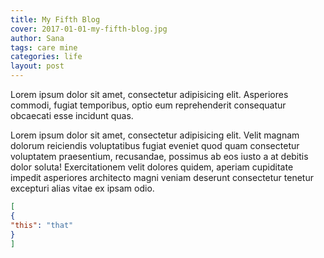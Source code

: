 ```yaml
---
title: My Fifth Blog
cover: 2017-01-01-my-fifth-blog.jpg
author: Sana
tags: care mine
categories: life
layout: post
---
```


Lorem ipsum dolor sit amet, consectetur adipisicing elit. Asperiores commodi, fugiat temporibus, optio eum reprehenderit consequatur obcaecati esse incidunt quas.
<!--more-->

Lorem ipsum dolor sit amet, consectetur adipisicing elit. Velit magnam dolorum reiciendis voluptatibus fugiat eveniet quod quam consectetur voluptatem praesentium, recusandae, possimus ab eos iusto a at debitis dolor soluta! Exercitationem velit dolores quidem, aperiam cupiditate impedit asperiores architecto magni veniam deserunt consectetur tenetur excepturi alias vitae ex ipsam odio.

```json
[
{
"this": "that"
}
]
```
